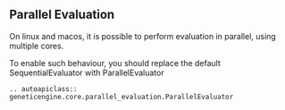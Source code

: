 ## Parallel Evaluation

On linux and macos, it is possible to perform evaluation in parallel, using multiple cores.

To enable such behaviour, you should replace the default SequentialEvaluator with ParallelEvaluator

```{eval-rst}
.. autoapiclass:: geneticengine.core.parallel_evaluation.ParallelEvaluator
```

